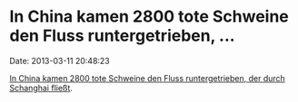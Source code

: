 In China kamen 2800 tote Schweine den Fluss runtergetrieben, \...
=================================================================

Date: 2013-03-11 20:48:23

[In China kamen 2800 tote Schweine den Fluss runtergetrieben, der durch
Schanghai
fließt](http://www.nytimes.com/2013/03/12/world/asia/thousands-of-dead-pigs-found-in-chinese-river.html).
